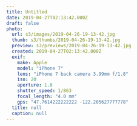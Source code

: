 ```yaml
---
title: Untitled
date: 2019-04-27T02:13:42.000Z
draft: false
photo:
  url: s3/images/2019-04-26-19-13-42.jpg
  thumb: s3/thumbs/2019-04-26-19-13-42.jpg
  preview: s3/previews/2019-04-26-19-13-42.jpg
  created: 2019-04-27T02:13:42.000Z
  exif:
    make: Apple
    model: "iPhone 7"
    lens: "iPhone 7 back camera 3.99mm f/1.8"
    iso: 20
    aperture: 1.8
    shutter_speed: 1/863
    focal_length: "4.0 mm"
    gps: "47.7614222222222 -122.205627777778"
  title: null
  caption: null
---
```

